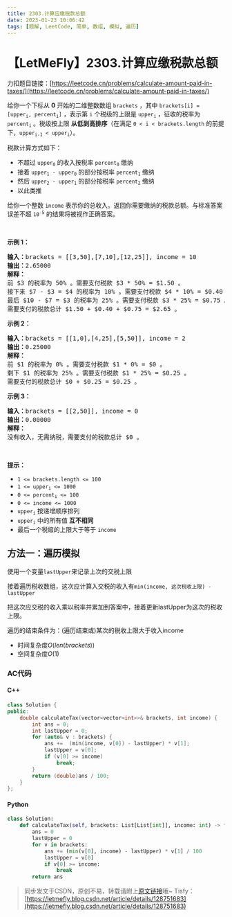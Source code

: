 ```yaml
---
title: 2303.计算应缴税款总额
date: 2023-01-23 10:06:42
tags: [题解, LeetCode, 简单, 数组, 模拟, 遍历]
---
```


# 【LetMeFly】2303.计算应缴税款总额

力扣题目链接：[https://leetcode.cn/problems/calculate-amount-paid-in-taxes/](https://leetcode.cn/problems/calculate-amount-paid-in-taxes/)

<p>给你一个下标从 <strong>0</strong> 开始的二维整数数组 <code>brackets</code> ，其中 <code>brackets[i] = [upper<sub>i</sub>, percent<sub>i</sub>]</code> ，表示第 <code>i</code> 个税级的上限是 <code>upper<sub>i</sub></code> ，征收的税率为 <code>percent<sub>i</sub></code> 。税级按上限 <strong>从低到高排序</strong>（在满足 <code>0 &lt; i &lt; brackets.length</code> 的前提下，<code>upper<sub>i-1</sub> &lt; upper<sub>i</sub></code>）。</p>

<p>税款计算方式如下：</p>

<ul>
	<li>不超过 <code>upper<sub>0</sub></code> 的收入按税率 <code>percent<sub>0</sub></code> 缴纳</li>
	<li>接着 <code>upper<sub>1</sub> - upper<sub>0</sub></code> 的部分按税率 <code>percent<sub>1</sub></code> 缴纳</li>
	<li>然后 <code>upper<sub>2</sub> - upper<sub>1</sub></code> 的部分按税率 <code>percent<sub>2</sub></code> 缴纳</li>
	<li>以此类推</li>
</ul>

<p>给你一个整数 <code>income</code> 表示你的总收入。返回你需要缴纳的税款总额。与标准答案误差不超 <code>10<sup>-5</sup></code> 的结果将被视作正确答案。</p>

<p>&nbsp;</p>

<p><strong>示例 1：</strong></p>

<pre><strong>输入：</strong>brackets = [[3,50],[7,10],[12,25]], income = 10
<strong>输出：</strong>2.65000
<strong>解释：</strong>
前 $3 的税率为 50% 。需要支付税款 $3 * 50% = $1.50 。
接下来 $7 - $3 = $4 的税率为 10% 。需要支付税款 $4 * 10% = $0.40 。
最后 $10 - $7 = $3 的税率为 25% 。需要支付税款 $3 * 25% = $0.75 。
需要支付的税款总计 $1.50 + $0.40 + $0.75 = $2.65 。
</pre>

<p><strong>示例 2：</strong></p>

<pre><strong>输入：</strong>brackets = [[1,0],[4,25],[5,50]], income = 2
<strong>输出：</strong>0.25000
<strong>解释：</strong>
前 $1 的税率为 0% 。需要支付税款 $1 * 0% = $0 。
剩下 $1 的税率为 25% 。需要支付税款 $1 * 25% = $0.25 。
需要支付的税款总计 $0 + $0.25 = $0.25 。
</pre>

<p><strong>示例 3：</strong></p>

<pre><strong>输入：</strong>brackets = [[2,50]], income = 0
<strong>输出：</strong>0.00000
<strong>解释：</strong>
没有收入，无需纳税，需要支付的税款总计 $0 。
</pre>

<p>&nbsp;</p>

<p><strong>提示：</strong></p>

<ul>
	<li><code>1 &lt;= brackets.length &lt;= 100</code></li>
	<li><code>1 &lt;= upper<sub>i</sub> &lt;= 1000</code></li>
	<li><code>0 &lt;= percent<sub>i</sub> &lt;= 100</code></li>
	<li><code>0 &lt;= income &lt;= 1000</code></li>
	<li><code>upper<sub>i</sub></code> 按递增顺序排列</li>
	<li><code>upper<sub>i</sub></code> 中的所有值 <strong>互不相同</strong></li>
	<li>最后一个税级的上限大于等于 <code>income</code></li>
</ul>


    
## 方法一：遍历模拟

使用一个变量```lastUpper```来记录上次的交税上限

接着遍历税收数组，这次应计算入交税的收入有```min(income, 这次税收上限) - lastUpper```

把这次应交税的收入乘以税率并累加到答案中，接着更新lastUpper为这次的税收上限。

遍历的结束条件为：(遍历结束或)某次的税收上限大于收入income

+ 时间复杂度$O(len(brackets))$
+ 空间复杂度$O(1)$

### AC代码

#### C++

```cpp
class Solution {
public:
    double calculateTax(vector<vector<int>>& brackets, int income) {
        int ans = 0;
        int lastUpper = 0;
        for (auto& v : brackets) {
            ans +=  (min(income, v[0]) - lastUpper) * v[1];
            lastUpper = v[0];
            if (v[0] >= income)
                break;
        }
        return (double)ans / 100;
    }
};
```

#### Python

```python
class Solution:
    def calculateTax(self, brackets: List[List[int]], income: int) -> float:
        ans = 0
        lastUpper = 0
        for v in brackets:
            ans += (min(v[0], income) - lastUpper) * v[1] / 100
            lastUpper = v[0]
            if v[0] >= income:
                break
        return ans
```

> 同步发文于CSDN，原创不易，转载请附上[原文链接](https://blog.tisfy.eu.org/2023/01/23/LeetCode%202303.%E8%AE%A1%E7%AE%97%E5%BA%94%E7%BC%B4%E7%A8%8E%E6%AC%BE%E6%80%BB%E9%A2%9D/)哦~
> Tisfy：[https://letmefly.blog.csdn.net/article/details/128751683](https://letmefly.blog.csdn.net/article/details/128751683)
